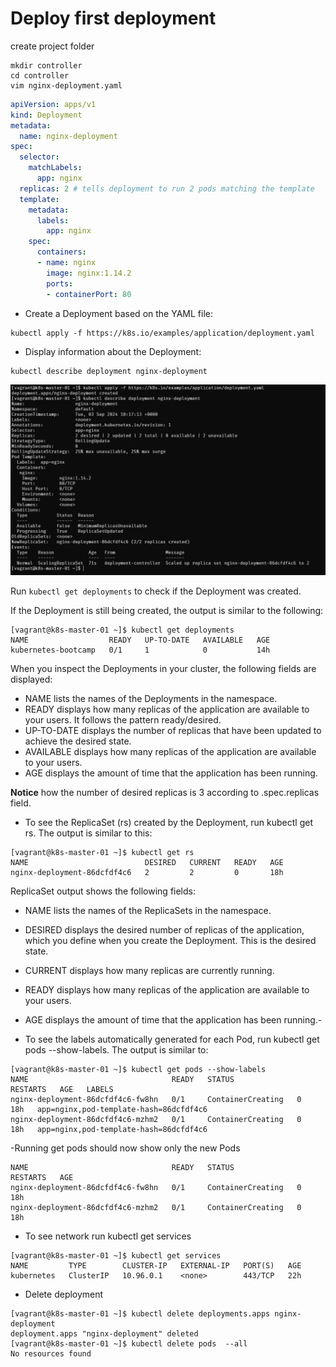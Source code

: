# Deploy first deployment


create project folder
```
mkdir controller
cd controller
vim nginx-deployment.yaml
```

```yml
apiVersion: apps/v1
kind: Deployment
metadata:
  name: nginx-deployment
spec:
  selector:
    matchLabels:
      app: nginx
  replicas: 2 # tells deployment to run 2 pods matching the template
  template:
    metadata:
      labels:
        app: nginx
    spec:
      containers:
      - name: nginx
        image: nginx:1.14.2
        ports:
        - containerPort: 80
```

- Create a Deployment based on the YAML file:
```
kubectl apply -f https://k8s.io/examples/application/deployment.yaml
```

- Display information about the Deployment:
```
kubectl describe deployment nginx-deployment
```

![](../assets/images/first_deploy.png)

Run ```kubectl get deployments``` to check if the Deployment was created.

If the Deployment is still being created, the output is similar to the following:

```
[vagrant@k8s-master-01 ~]$ kubectl get deployments
NAME                  READY   UP-TO-DATE   AVAILABLE   AGE
kubernetes-bootcamp   0/1     1            0           14h
```


When you inspect the Deployments in your cluster, the following fields are displayed:

- NAME lists the names of the Deployments in the namespace.
- READY displays how many replicas of the application are available to your users. It follows the pattern ready/desired.
- UP-TO-DATE displays the number of replicas that have been updated to achieve the desired state.
- AVAILABLE displays how many replicas of the application are available to your users.
- AGE displays the amount of time that the application has been running.

**Notice** how the number of desired replicas is 3 according to .spec.replicas field.

- To see the ReplicaSet (rs) created by the Deployment, run kubectl get rs. The output is similar to this:

```
[vagrant@k8s-master-01 ~]$ kubectl get rs
NAME                          DESIRED   CURRENT   READY   AGE
nginx-deployment-86dcfdf4c6   2         2         0       18h

```

ReplicaSet output shows the following fields:

- NAME lists the names of the ReplicaSets in the namespace.
- DESIRED displays the desired number of replicas of the application, which you define when you create the Deployment. This is the desired state.
- CURRENT displays how many replicas are currently running.
- READY displays how many replicas of the application are available to your users.
- AGE displays the amount of time that the application has been running.-

- To see the labels automatically generated for each Pod, run kubectl get pods --show-labels. The output is similar to:

```
[vagrant@k8s-master-01 ~]$ kubectl get pods --show-labels
NAME                                READY   STATUS              RESTARTS   AGE   LABELS      
nginx-deployment-86dcfdf4c6-fw8hn   0/1     ContainerCreating   0          18h   app=nginx,pod-template-hash=86dcfdf4c6
nginx-deployment-86dcfdf4c6-mzhm2   0/1     ContainerCreating   0          18h   app=nginx,pod-template-hash=86dcfdf4c6
```



-Running get pods should now show only the new Pods
```
NAME                                READY   STATUS              RESTARTS   AGE
nginx-deployment-86dcfdf4c6-fw8hn   0/1     ContainerCreating   0          18h
nginx-deployment-86dcfdf4c6-mzhm2   0/1     ContainerCreating   0          18h
```

- To see network  run kubectl get services

```
[vagrant@k8s-master-01 ~]$ kubectl get services
NAME         TYPE        CLUSTER-IP   EXTERNAL-IP   PORT(S)   AGE
kubernetes   ClusterIP   10.96.0.1    <none>        443/TCP   22h
```

- Delete deployment
```
[vagrant@k8s-master-01 ~]$ kubectl delete deployments.apps nginx-deployment 
deployment.apps "nginx-deployment" deleted
[vagrant@k8s-master-01 ~]$ kubectl delete pods  --all
No resources found
```